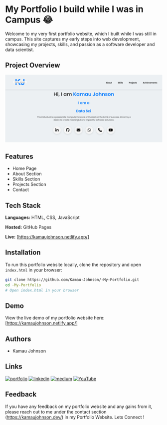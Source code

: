 # My Portfolio I build while I was in Campus 😂

Welcome to my very first portfolio website, which I built while I was still in campus. This site captures my early steps into web development, showcasing my projects, skills, and passion as a software developer and data scientist.

## Project Overview

![EduGrade+ Screenshot 1](Screenshot%201.png)

## Features

- Home Page  
- About Section  
- Skills Section  
- Projects Section  
- Contact  

## Tech Stack

**Languages:** HTML, CSS, JavaScript  

**Hosted:** GitHub Pages  

**Live:** [https://kamaujohnson.netlify.app/]

## Installation

To run this portfolio website locally, clone the repository and open `index.html` in your browser:

```bash
git clone https://github.com/Kamau-Johnson/-My-Portfolio.git
cd -My-Portfolio
# Open index.html in your browser
```

## Demo

View the live demo of my portfolio website here: [https://kamaujohnson.netlify.app/]

## Authors

- Kamau Johnson

## Links
[![portfolio](https://img.shields.io/badge/my_portfolio-000?style=for-the-badge&logo=ko-fi&logoColor=white)](https://kamaujohnson.dev/)
[![linkedin](https://img.shields.io/badge/linkedin-0A66C2?style=for-the-badge&logo=linkedin&logoColor=white)](https://www.linkedin.com/in/kamau-johnson-4bab25276/)
[![medium](https://img.shields.io/badge/Medium-000000?style=for-the-badge&logo=medium&logoColor=white)](https://medium.com/@Kamau_Johnson)
[![YouTube](https://img.shields.io/badge/YouTube-FF0000?style=for-the-badge&logo=youtube&logoColor=white)](https://www.youtube.com/@Kamau_Johnson)

## Feedback

If you have any feedback on my portfolio website and any gains from it, please reach out to me under the contact section (https://kamaujohnson.dev/) in my Portfolio Website. Lets Connect !
